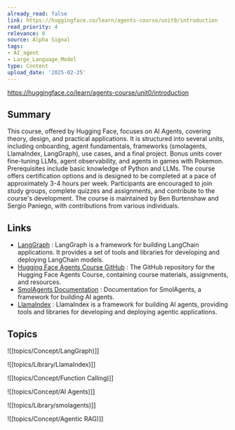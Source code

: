 ```yaml
---
already_read: false
link: https://huggingface.co/learn/agents-course/unit0/introduction
read_priority: 4
relevance: 0
source: Alpha Signal
tags:
- AI_agent
- Large_Language_Model
type: Content
upload_date: '2025-02-25'
---
```


https://huggingface.co/learn/agents-course/unit0/introduction
## Summary

This course, offered by Hugging Face, focuses on AI Agents, covering theory, design, and practical applications. It is structured into several units, including onboarding, agent fundamentals, frameworks (smolagents, LlamaIndex, LangGraph), use cases, and a final project. Bonus units cover fine-tuning LLMs, agent observability, and agents in games with Pokemon. Prerequisites include basic knowledge of Python and LLMs. The course offers certification options and is designed to be completed at a pace of approximately 3-4 hours per week. Participants are encouraged to join study groups, complete quizzes and assignments, and contribute to the course's development. The course is maintained by Ben Burtenshaw and Sergio Paniego, with contributions from various individuals.
## Links

- [LangGraph](https://langchain-ai.github.io/langgraph/) : LangGraph is a framework for building LangChain applications. It provides a set of tools and libraries for developing and deploying LangChain models.
- [Hugging Face Agents Course GitHub](https://github.com/huggingface/agents-course) : The GitHub repository for the Hugging Face Agents Course, containing course materials, assignments, and resources.
- [SmolAgents Documentation](https://huggingface.co/docs/smolagents/en/index) : Documentation for SmolAgents, a framework for building AI agents.
- [LlamaIndex](https://www.llamaindex.ai/) : LlamaIndex is a framework for building AI agents, providing tools and libraries for developing and deploying agentic applications.

## Topics

![[topics/Concept/LangGraph)]]

![[topics/Library/LlamaIndex)]]

![[topics/Concept/Function Calling)]]

![[topics/Concept/AI Agents)]]

![[topics/Library/smolagents)]]

![[topics/Concept/Agentic RAG)]]